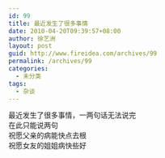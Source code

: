 ```yaml
---
id: 99
title: 最近发生了很多事情
date: 2010-04-20T09:39:57+08:00
author: 徐艺洲
layout: post
guid: http://www.fireidea.com/archives/99
permalink: /archives/99
categories:
  - 未分类
tags:
  - 杂谈
---
```

<div id="sina_keyword_ad_area2" class="articalContent   ">
  最近发生了很多事情，一两句话无法说完<br />在此只能说两句<br />祝愿父亲的病能快点去根<br />祝愿女友的姐姐病快些好</p>